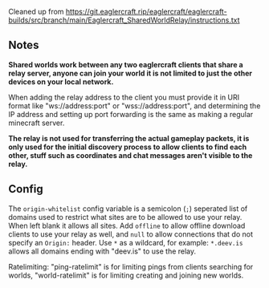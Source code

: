 <!-- markdownlint-disable MD041 -->
Cleaned up from <https://git.eaglercraft.rip/eaglercraft/eaglercraft-builds/src/branch/main/Eaglercraft_SharedWorldRelay/instructions.txt>

## Notes

**Shared worlds work between any two eaglercraft clients that share a relay server, anyone can join your world it is not limited to just the other devices on your local network.**

When adding the relay address to the client you must provide it in URI format like "ws://address:port" or "wss://address:port", and determining the IP address and setting up port forwarding is the same as making a regular minecraft server.

**The relay is not used for transferring the actual gameplay packets, it is only used for the initial discovery process to allow clients to find each other, stuff such as coordinates and chat messages aren't visible to the relay.**

## Config

The `origin-whitelist` config variable is a semicolon (`;`) seperated list of domains used to restrict what sites are to be allowed to use your relay. When left blank it allows all sites. Add `offline` to allow offline download clients to use your relay as well, and `null` to allow connections that do not specify an `Origin:` header. Use `*` as a wildcard, for example: `*.deev.is` allows all domains ending with "deev.is" to use the relay.

Ratelimiting: "ping-ratelimit" is for limiting pings from clients searching for worlds, "world-ratelimit" is for limiting creating and joining new worlds.
